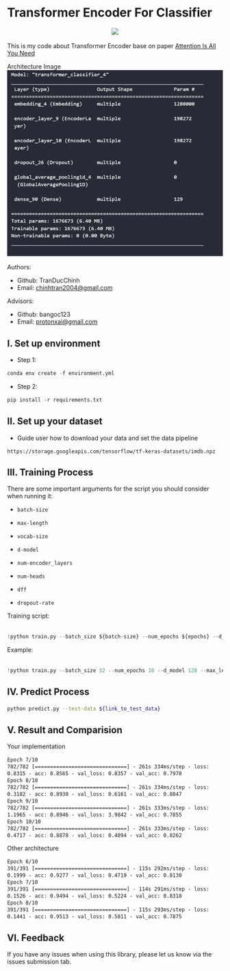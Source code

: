 # Transformer Encoder For Classifier 

<p align="center">
    <img src='https://storage.googleapis.com/protonx-cloud-storage/transformer/protonx-transf.png' width=200 class="center">
</p>

This is my code about Transformer Encoder base on paper [Attention Is All You Need](https://doi.org/10.48550/arXiv.1706.03762)

Architecture Image ![alt text](model_architecture.png)

Authors:
- Github: TranDucChinh
- Email: chinhtran2004@gmail.com

Advisors: 
- Github: bangoc123
- Email: protonxai@gmail.com

## I.  Set up environment
- Step 1:

```python
conda env create -f environment.yml
```

- Step 2:
```python
pip install -r requirements.txt
```
## II.  Set up your dataset

- Guide user how to download your data and set the data pipeline 
```
https://storage.googleapis.com/tensorflow/tf-keras-datasets/imdb.npz
```

## III. Training Process


There are some important arguments for the script you should consider when running it:

- `batch-size`
- `max-length`
- `vocab-size`
- `d-model`
- `num-encoder_layers`
- `num-heads`
- `dff`

- `dropout-rate`


Training script:


```python

!python train.py --batch_size ${batch-size} --num_epochs ${epochs} --d_model ${d-model} --max_length ${maxlength} --vocab_size ${vocab-size} --dff ${dff} --num_heads ${num-heads} --num_encoder_layers ${num-encoder-layers} --learning_rate ${learning-rate} --dropout ${dropout-rate}

```


Example:

```python

!python train.py --batch_size 32 --num_epochs 10 --d_model 128 --max_length 200 --vocab_size 10000 --dff 512 --num_heads 2 --num_encoder_layers 2 --learning_rate 0.001 --dropout 0.1 

``` 

## IV. Predict Process

```bash
python predict.py --test-data ${link_to_test_data}
```

## V. Result and Comparision

Your implementation
```
Epoch 7/10
782/782 [==============================] - 261s 334ms/step - loss: 0.8315 - acc: 0.8565 - val_loss: 0.8357 - val_acc: 0.7978
Epoch 8/10
782/782 [==============================] - 261s 334ms/step - loss: 0.3182 - acc: 0.8930 - val_loss: 0.6161 - val_acc: 0.8047
Epoch 9/10
782/782 [==============================] - 261s 333ms/step - loss: 1.1965 - acc: 0.8946 - val_loss: 3.9842 - val_acc: 0.7855
Epoch 10/10
782/782 [==============================] - 261s 333ms/step - loss: 0.4717 - acc: 0.8878 - val_loss: 0.4894 - val_acc: 0.8262

```

Other architecture

```
Epoch 6/10
391/391 [==============================] - 115s 292ms/step - loss: 0.1999 - acc: 0.9277 - val_loss: 0.4719 - val_acc: 0.8130
Epoch 7/10
391/391 [==============================] - 114s 291ms/step - loss: 0.1526 - acc: 0.9494 - val_loss: 0.5224 - val_acc: 0.8318
Epoch 8/10
391/391 [==============================] - 115s 293ms/step - loss: 0.1441 - acc: 0.9513 - val_loss: 0.5811 - val_acc: 0.7875
```


## VI. Feedback

If you have any issues when using this library, please let us know via the issues submission tab.


